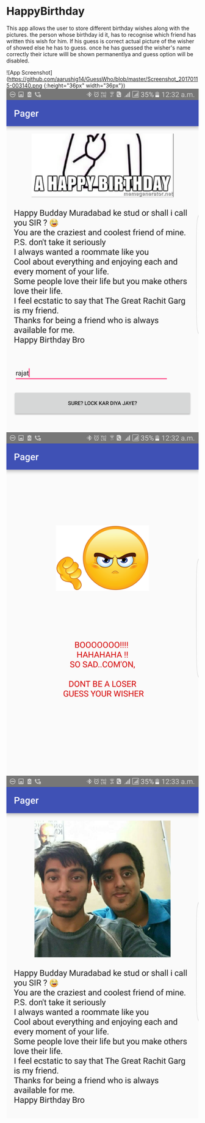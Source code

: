 # HappyBirthday
This app allows the user to store different birthday wishes along with the pictures. the person whose birthday id it, has to recognise which friend has written this wish for him. If his guess is correct actual picture of the wisher of showed else he has to guess. once he has guessed the wisher's name correctly their icture willl be shown permanentlya and guess option will be disabled.

![App Screenshot](https://github.com/aarushig14/GuessWho/blob/master/Screenshot_20170115-003140.png {:height="36px" width="36px"})
![App Screenshot](https://github.com/aarushig14/GuessWho/blob/master/Screenshot_20170115-003232.png)
![App Screenshot](https://github.com/aarushig14/GuessWho/blob/master/Screenshot_20170115-003236.png)
![App Screenshot](https://github.com/aarushig14/GuessWho/blob/master/Screenshot_20170115-003308.png)
